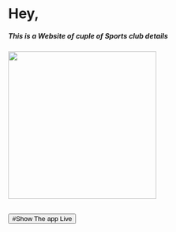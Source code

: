

# Hey, 
##### This is a Website of cuple of Sports club details
<img width="300px" src="https://i.ibb.co/PjqRcb5/Screenshot-31.png" />

<h2><button onclick="window.location.href='https://react-router-asnmnt.netlify.app/">#Show The app Live</button> </h2>

